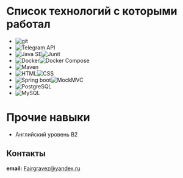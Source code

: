 # Список технологий с которыми работал
- ![git](https://img.shields.io/badge/git-white?style=flat&logo=git&logoColor=black)
- ![Telegram API](https://img.shields.io/badge/Telegram_API-blue?style=flat&logo=telegram&logoColor=white)
- ![Java SE](https://img.shields.io/badge/Java_SE-orange?style=flat&logo=openjdk&logoColor=white)![Junit](https://img.shields.io/badge/JUnit-orange?style=flat&logoColor=white)
- ![Docker](https://img.shields.io/badge/Docker-blue?style=flat&logo=docker&logoColor=white)![Docker Compose](https://img.shields.io/badge/Docker_Compose-blue?style=flat&logo=docker&logoColor=white)
- ![Maven](https://img.shields.io/badge/Maven-black?style=flat&logo=maven&logoColor=white)
- ![HTML](https://img.shields.io/badge/HTML-red?style=flat&logo=html5&logoColor=white)![CSS](https://img.shields.io/badge/CSS-blue?style=flat&logo=css3&logoColor=white)
- ![Spring boot](https://img.shields.io/badge/Spring_Boot-green?style=flat&logo=spring&logoColor=white)![MockMVC](https://img.shields.io/badge/mockMvc-orange?style=flat&logoColor=white)
- ![PostgreSQL](https://img.shields.io/badge/PostgreSQL-blue?style=flat&logo=postgresql&logoColor=white)
- ![MySQL](https://img.shields.io/badge/MySQL-yellow?style=flat&logo=mysql&logoColor=white)
# Прочие навыки
- Английский уровень B2
## Контакты
**email:** Fairgravez@yandex.ru



<!--
**FalseTheory/FalseTheory** is a ✨ _special_ ✨ repository because its `README.md` (this file) appears on your GitHub profile.

Here are some ideas to get you started:

- 🔭 I’m currently working on ...
- 🌱 I’m currently learning ...
- 👯 I’m looking to collaborate on ...
- 🤔 I’m looking for help with ...
- 💬 Ask me about ...
- 📫 How to reach me: ...
- 😄 Pronouns: ...
- ⚡ Fun fact: ...
-->
